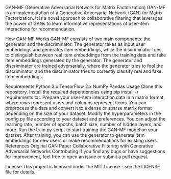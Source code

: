 
GAN-MF (Generative Adversarial Network for Matrix Factorization)
GAN-MF is an implementation of a Generative Adversarial Network (GAN) for Matrix Factorization. It is a novel approach to collaborative filtering that leverages the power of GANs to learn informative representations of user-item interactions for recommendation.

How GAN-MF Works
GAN-MF consists of two main components: the generator and the discriminator. The generator takes as input user embeddings and generates item embeddings, while the discriminator tries to distinguish between real item embeddings from the training data and fake item embeddings generated by the generator. The generator and discriminator are trained adversarially, where the generator tries to fool the discriminator, and the discriminator tries to correctly classify real and fake item embeddings.

Requirements
Python 3.x
TensorFlow 2.x
NumPy
Pandas
Usage
Clone this repository.
Install the required dependencies using pip install -r requirements.txt.
Prepare your user-item interaction data in a matrix format, where rows represent users and columns represent items. You can preprocess the data and convert it to a dense or sparse matrix format depending on the size of your dataset.
Modify the hyperparameters in the config.py file according to your dataset and preferences. You can adjust the learning rate, number of epochs, batch size, number of hidden layers, and more.
Run the train.py script to start training the GAN-MF model on your dataset.
After training, you can use the generator to generate item embeddings for new users or make recommendations for existing users.
References
Original GAN Paper
Collaborative Filtering with Generative Adversarial Networks
Contributing
If you find any bugs or have suggestions for improvement, feel free to open an issue or submit a pull request.

License
This project is licensed under the MIT License - see the LICENSE file for details.
